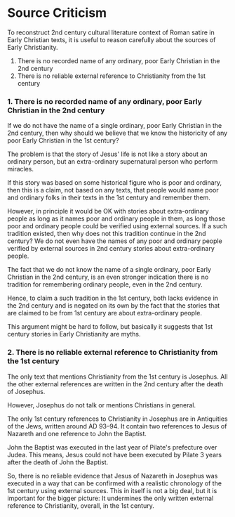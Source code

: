 # Source Criticism

To reconstruct 2nd century cultural literature context of Roman satire in Early Christian texts,
it is useful to reason carefully about the sources of Early Christianity.

1. There is no recorded name of any ordinary, poor Early Christian in the 2nd century
2. There is no reliable external reference to Christianity from the 1st century

### 1. There is no recorded name of any ordinary, poor Early Christian in the 2nd century

If we do not have the name of a single ordinary, poor Early Christian in the 2nd century,
then why should we believe that we know the historicity of any poor Early Christian in the 1st century?

The problem is that the story of Jesus' life is not like a story about an ordinary person,
but an extra-ordinary supernatural person who perform miracles.

If this story was based on some historical figure who is poor and ordinary, then this is a claim, not based on any texts,
that people would name poor and ordinary folks in their texts in the 1st century and remember them.

However, in principle it would be OK with stories about extra-ordinary people as long as it names poor and ordinary people in them,
as long those poor and ordinary people could be verified using external sources.
If a such tradition existed, then why does not this tradition continue in the 2nd century?
We do not even have the names of any poor and ordinary people verified by external sources in 2nd century stories about extra-ordinary people.

The fact that we do not know the name of a single ordinary, poor Early Christian in the 2nd century,
is an even stronger indication there is no tradition for remembering ordinary people, even in the 2nd century.

Hence, to claim a such tradition in the 1st century, both lacks evidence in the 2nd century and
is negated on its own by the fact that the stories that are claimed to be from 1st century are about extra-ordinary people.

This argument might be hard to follow, but basically it suggests that 1st century stories in Early Christianity are myths.

### 2. There is no reliable external reference to Christianity from the 1st century

The only text that mentions Christianity from the 1st century is Josephus.
All the other external references are written in the 2nd century after the death of Josephus.

However, Josephus do not talk or mentions Christians in general.

The only 1st century references to Christianity in Josephus are in Antiquities of the Jews, written around AD 93–94.
It contain two references to Jesus of Nazareth and one reference to John the Baptist.

John the Baptist was executed in the last year of Pilate's prefecture over Judea.
This means, Jesus could not have been executed by Pilate 3 years after the death of John the Baptist.

So, there is no reliable evidence that Jesus of Nazareth in Josephus was executed
in a way that can be confirmed with a realistic chronology of the 1st century using external sources.
This in itself is not a big deal, but it is important for the bigger picture:
It undermines the only written external reference to Christianity, overall, in the 1st century.
